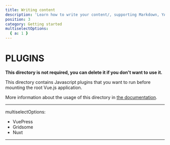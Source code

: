 ```yaml
---
title: Writing content
description: 'Learn how to write your content/, supporting Markdown, YAML, CSV and JSON.'
position: 3
category: Getting started
multiselectOptions:
  { a: 1 }
---
```


# PLUGINS

**This directory is not required, you can delete it if you don't want to use it.**

This directory contains Javascript plugins that you want to run before mounting the root Vue.js application.

More information about the usage of this directory in [the documentation](https://nuxtjs.org/guide/plugins).

---
multiselectOptions:
  - VuePress
  - Gridsome
  - Nuxt
---

<table-demo :test="multiselectOptions"></table-demo>
